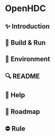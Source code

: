 # OpenHDC

## ✨ Introduction

## 🍺 Build & Run

## 🔨 Environment

## 🔍 README

## 🦮 Help

## 📢 Roadmap

## ⛔ Rule
